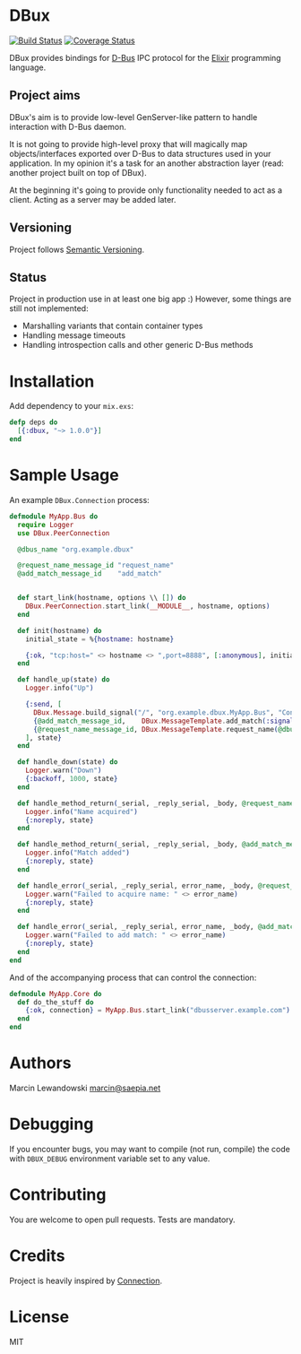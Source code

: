# DBux
[![Build Status](https://travis-ci.org/mspanc/dbux.svg?branch=master)](https://travis-ci.org/mspanc/dbux)
[![Coverage Status](https://coveralls.io/repos/github/mspanc/dbux/badge.svg?branch=master)](https://coveralls.io/github/mspanc/dbux?branch=master)

DBux provides bindings for [D-Bus](http://dbus.freedesktop.org) IPC
protocol for the [Elixir](http://elixir-lang.org) programming language.

## Project aims

DBux's aim is to provide low-level GenServer-like pattern to handle interaction
with D-Bus daemon.

It is not going to provide high-level proxy that will magically map
objects/interfaces exported over D-Bus to data structures used in your application.
In my opinion it's a task for an another abstraction layer (read: another project
built on top of DBux).

At the beginning it's going to provide only functionality needed to act as
a client. Acting as a server may be added later.

## Versioning

Project follows [Semantic Versioning](http://semver.org/).

## Status

Project in production use in at least one big app :) However, some things are
still not implemented:

* Marshalling variants that contain container types
* Handling message timeouts
* Handling introspection calls and other generic D-Bus methods

# Installation

Add dependency to your `mix.exs`:

```elixir
defp deps do
  [{:dbux, "~> 1.0.0"}]
end
```

# Sample Usage

An example `DBux.Connection` process:

```elixir
defmodule MyApp.Bus do
  require Logger
  use DBux.PeerConnection

  @dbus_name "org.example.dbux"

  @request_name_message_id "request_name"
  @add_match_message_id    "add_match"


  def start_link(hostname, options \\ []) do
    DBux.PeerConnection.start_link(__MODULE__, hostname, options)
  end

  def init(hostname) do
    initial_state = %{hostname: hostname}

    {:ok, "tcp:host=" <> hostname <> ",port=8888", [:anonymous], initial_state}
  end

  def handle_up(state) do
    Logger.info("Up")

    {:send, [
      DBux.Message.build_signal("/", "org.example.dbux.MyApp.Bus", "Connected", []),
      {@add_match_message_id,    DBux.MessageTemplate.add_match(:signal, nil, "org.example.dbux.OtherApp")},
      {@request_name_message_id, DBux.MessageTemplate.request_name(@dbus_name, 0x4)}
    ], state}
  end

  def handle_down(state) do
    Logger.warn("Down")
    {:backoff, 1000, state}
  end

  def handle_method_return(_serial, _reply_serial, _body, @request_name_message_id, state) do
    Logger.info("Name acquired")
    {:noreply, state}
  end

  def handle_method_return(_serial, _reply_serial, _body, @add_match_message_id, state) do
    Logger.info("Match added")
    {:noreply, state}
  end

  def handle_error(_serial, _reply_serial, error_name, _body, @request_name_message_id, state) do
    Logger.warn("Failed to acquire name: " <> error_name)
    {:noreply, state}
  end

  def handle_error(_serial, _reply_serial, error_name, _body, @add_match_message_id, state) do
    Logger.warn("Failed to add match: " <> error_name)
    {:noreply, state}
  end
end
```

And of the accompanying process that can control the connection:

```elixir
defmodule MyApp.Core do
  def do_the_stuff do
    {:ok, connection} = MyApp.Bus.start_link("dbusserver.example.com")
  end
end
```

# Authors

Marcin Lewandowski <marcin@saepia.net>

# Debugging

If you encounter bugs, you may want to compile (not run, compile) the code with
`DBUX_DEBUG` environment variable set to any value.

# Contributing

You are welcome to open pull requests. Tests are mandatory.

# Credits

Project is heavily inspired by [Connection](https://hex.pm/packages/connection).

# License

MIT
